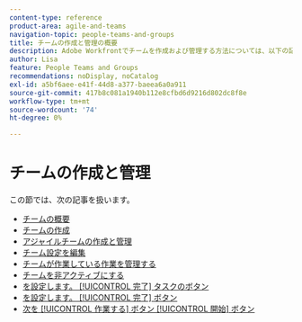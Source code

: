 ```yaml
---
content-type: reference
product-area: agile-and-teams
navigation-topic: people-teams-and-groups
title: チームの作成と管理の概要
description: Adobe Workfrontでチームを作成および管理する方法については、以下の記事を参照してください。
author: Lisa
feature: People Teams and Groups
recommendations: noDisplay, noCatalog
exl-id: a5bf6aee-e41f-44d8-a377-baeea6a0a911
source-git-commit: 417b8c081a1940b112e8cfbd6d9216d802dc8f8e
workflow-type: tm+mt
source-wordcount: '74'
ht-degree: 0%

---
```


# チームの作成と管理

この節では、次の記事を扱います。

* [チームの概要](../../people-teams-and-groups/create-and-manage-teams/teams-overview.md)
* [チームの作成](../../people-teams-and-groups/create-and-manage-teams/create-a-team.md)
* [アジャイルチームの作成と管理](../../people-teams-and-groups/create-and-manage-teams/create-and-manage-agile-teams.md)
* [チーム設定を編集](../../people-teams-and-groups/create-and-manage-teams/edit-team-settings.md)
* [チームが作業している作業を管理する](../../people-teams-and-groups/create-and-manage-teams/manage-what-your-team-is-working-on.md)
* [チームを非アクティブにする](../../people-teams-and-groups/create-and-manage-teams/deactivate-a-team.md)
* [を設定します。 [!UICONTROL 完了] タスクのボタン](../../people-teams-and-groups/create-and-manage-teams/configure-the-done-button-for-tasks.md)
* [を設定します。 [!UICONTROL 完了] ボタン](../../people-teams-and-groups/create-and-manage-teams/configure-the-done-button-for-issues.md)
* [次を [!UICONTROL 作業する] ボタン [!UICONTROL 開始] ボタン](../../people-teams-and-groups/create-and-manage-teams/work-on-it-button-to-start-button.md)
